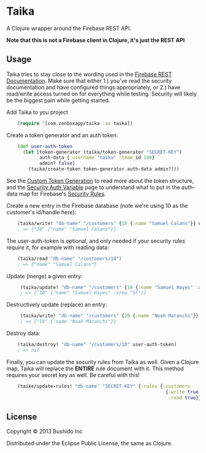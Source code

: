 # Taika

A Clojure wrapper around the Firebase REST API.

**Note that this is not a Firebase client in Clojure, it's just the REST API**

## Usage

Taika tries to stay close to the wording used in the [Firebase REST Documentation](https://www.firebase.com/docs/rest-api.html). Make sure that either 1.) you've read the security documentation and have configured things appropriately, or 2.) have read/write access turned on for everything while testing. Security will likely be the biggest pain while getting started.

Add Taika to you project

```clojure
    (require '[com.zenboxapp/taika :as taika])
```

Create a token generator and an auth token:

```clojure
    (def user-auth-token
      (let [token-generator (taika/token-generator "SECRET-KEY")
            auth-data {:username "taika" :team_id 100}
            admin? false]
        (taika/create-token token-generator auth-data admin?)))
```
See the [Custom Token Generation](https://www.firebase.com/docs/security/custom-login.html) to read more about the token structure, and the [Security Auth Variable](https://www.firebase.com/docs/security/rule-expressions/auth.html) page to understand what to put in the auth-data map for Firebase's [Security Rules](https://www.firebase.com/docs/security/security-rules.html).

Create a new entry in the Firebase database (note we're using 10 as the customer's id/handle here):

```clojure
    (taika/write! "db-name" "/customers" {10 {:name "Samuel Calans"}} user-auth-token)
    ; => {"10" {"name" "Samuel Calans"}}
```

The user-auth-token is optional, and only needed if your security rules require it, for example with reading data:

```clojure
    (taika/read "db-name" "/customers/10")
    ; => {"name" "Samuel Calans"}
```
 
 Update (merge) a given entry:
 
```clojure
     (taika/update! "db-name" "/customers" {10 {:name "Samuel Hayes" :area "SF"}} user-auth-token)
     ; => {"10" {"name" "Samuel Hayes" :area "SF"}} 
```
     
 Destructively update (replace) an entry:
 
```clojure
     (taika/write! "db-name" "/customers" {10 {:name "Noah Maranchi"}} user-auth-token)
     ; => {"10" {:name "Noah Maranchi"}}
```
 
Destroy data:

```clojure
    (taika/destroy! "db-name" "/customers/10" user-auth-token)
    ; => nil
```

Finally, you can update the security rules from Taika as well. Given a Clojure map, Taika will replace the **ENTIRE** rule document with it. This method requires your secret key as well. Be careful with this!

```clojure
    (taike/update-rules! "db-name" "SECRET-KEY" {:rules {:customers
                                                          {:write true
                                                           :read true}}})
```

## License

Copyright © 2013 Bushido Inc

Distributed under the Eclipse Public License, the same as Clojure.

